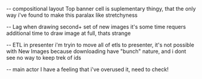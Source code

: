 
-- compositional layout
Top banner cell is suplementary thingy, that the only way i've found to make
this paralax like stretchyness

-- Lag when drawing second+ set of new images
it's some time requers additional time to draw image at full, thats strange

-- ETL in presenter
i'm tryin to move all of etls to presenter, it's not possible with New Images
because downloading have "bunch" nature, and i dont see no way to keep trek of ids

-- main actor
I have a feeling that i've overused it, need to check!
